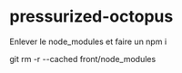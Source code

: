 # pressurized-octopus


Enlever le node_modules et faire un npm i 

git rm -r --cached front/node_modules
